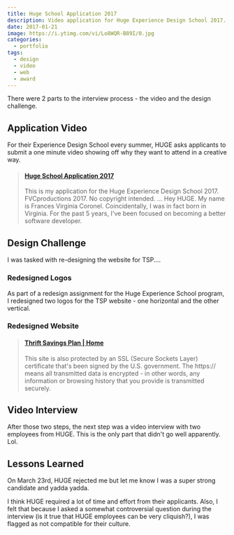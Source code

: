 ```yaml
---
title: Huge School Application 2017
description: Video application for Huge Experience Design School 2017.
date: 2017-01-21
image: https://i.ytimg.com/vi/Lo8WQR-B89I/0.jpg
categories:
  - portfolio
tags:
  - design
  - video
  - web
  - award
---
```


There were 2 parts to the interview process - the video and the design challenge.

## Application Video

For their Experience Design School every summer, HUGE asks applicants to submit a one minute video showing off why they want to attend in a creative way.

<blockquote class="embedly-card" data-card-controls="0"><h4><a href="https://www.youtube.com/watch?v=Lo8WQR-B89I">Huge School Application 2017</a></h4><p>This is my application for the Huge Experience Design School 2017. FVCproductions 2017. No copyright intended. ... Hey HUGE. My name is Frances Virginia Coronel. Coincidentally, I was in fact born in Virginia. For the past 5 years, I've been focused on becoming a better software developer.</p></blockquote>
<script async src="//cdn.embedly.com/widgets/platform.js" charset="UTF-8"></script>

## Design Challenge

I was tasked with re-designing the website for TSP....

### Redesigned Logos

As part of a redesign assignment for the Huge Experience School program, I redesigned two logos for the TSP website - one horizontal and the other vertical.

### Redesigned Website

<blockquote class="embedly-card" data-card-controls="0"><h4><a href="http://fvcproductions.github.io/tsp-gov/">Thrift Savings Plan | Home</a></h4><p>This site is also protected by an SSL (Secure Sockets Layer) certificate that's been signed by the U.S. government. The https:// means all transmitted data is encrypted - in other words, any information or browsing history that you provide is transmitted securely.</p></blockquote>

## Video Interview

After those two steps, the next step was a video interview with two employees from HUGE. This is the only part that didn't go well apparently. Lol.

## Lessons Learned

On March 23rd, HUGE rejected me but let me know I was a super strong candidate and yadda yadda.

I think HUGE required a lot of time and effort from their applicants. Also, I felt that because I asked a somewhat controversial question during the interview (is it true that HUGE employees can be very cliquish?), I was flagged as not compatible for their culture.
